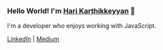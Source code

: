### Hello World! I'm [Hari Karthikkeyyan](https://harikarthyk.com/) 👋 

I'm a developer who enjoys working with JavaScript.

[LinkedIn](https://www.linkedin.com/in/harikarthyk/) | [Medium](https://harikarthyk.medium.com/)
